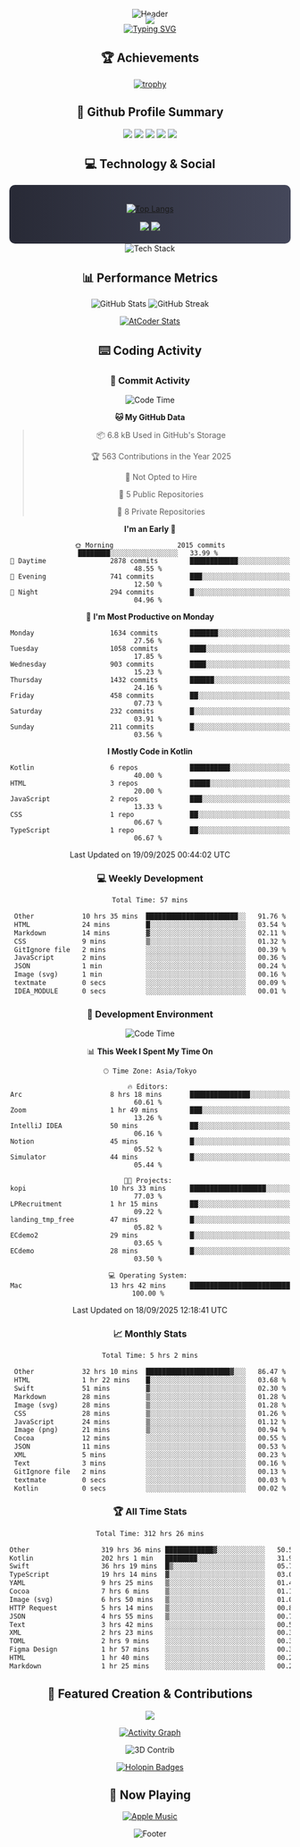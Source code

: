 <div align="center">
  
![Header](https://capsule-render.vercel.app/api?type=waving&color=gradient&customColorList=12&height=300&section=header&text=Welcome%20to%20Batapii's%20Universe&fontSize=50&animation=fadeIn&fontAlignY=40&desc=Android%20Developer%20|%20Kotlin%20LOVE%20)

<div style="margin-top: -20px;">
  <img src="https://readme-typing-svg.herokuapp.com/?lines=Crafting+Android+Experiences;Building+Tomorrow's+Apps+Today;Always+Learning,+Always+Growing&font=Fira%20Code&center=true&width=440&height=45&color=f75c7e&vCenter=true&size=22&pause=1000">
</div>

<a href="https://git.io/typing-svg">
  <img src="https://readme-typing-svg.demolab.com?font=Fira+Code&weight=600&size=28&duration=4000&pause=1000&center=true&vCenter=true&width=800&lines=Hey+there!+I'm+Batapii+%F0%9F%91%8B;Android+Developer+from+Japan+%F0%9F%87%AF%F0%9F%87%B5" alt="Typing SVG" />
</a>

## 🏆 Achievements

[![trophy](https://github-profile-trophy.vercel.app/?username=batapii&theme=onestar&no-frame=true&no-bg=true&column=8&rank=SECRET,SSS,SS,S,AAA,AA,A,B,C,?&margin-w=10&margin-h=10)](https://github.com/ryo-ma/github-profile-trophy)

## 🎯 Github Profile Summary

<div align="center">
  <img src="http://github-profile-summary-cards.vercel.app/api/cards/profile-details?username=batapii&theme=radical" />
  <img src="http://github-profile-summary-cards.vercel.app/api/cards/repos-per-language?username=batapii&theme=radical" />
  <img src="http://github-profile-summary-cards.vercel.app/api/cards/most-commit-language?username=batapii&theme=radical" />
  <img src="http://github-profile-summary-cards.vercel.app/api/cards/stats?username=batapii&theme=radical" />
  <img src="http://github-profile-summary-cards.vercel.app/api/cards/productive-time?username=batapii&theme=radical" />
</div>

## 💻 Technology & Social

<div align="center" style="background: linear-gradient(to right, #282A36, #44475A); padding: 20px; border-radius: 10px;">

[![Top Langs](https://github-readme-stats.vercel.app/api/top-langs/?username=batapii
)](https://github.com/anuraghazra/github-readme-stats)

<div style="margin-top: 15px">
<a href="https://github.com/batapii"><img src="https://img.shields.io/github/followers/batapii?style=for-the-badge&logo=github&label=Follow&color=ff6e96&labelColor=282A36"/></a>
<a href="https://twitter.com/batapii3939"><img src="https://img.shields.io/twitter/follow/batapii?style=for-the-badge&logo=twitter&color=1DA1F2&labelColor=282A36&label= Twitter"/></a>
</div>

</div>

<div align="center">
<img src="https://github-readme-tech-stack.vercel.app/api/cards?title=Tech+Stack&align=center&titleAlign=center&fontSize=20&lineHeight=10&lineCount=4&theme=github_dark&width=800&bg=%230D1117&badge=%23161B22&border=%2321262D&titleColor=%2358A6FF&line1=kotlin%2Ckotlin%2C0095D5%3Bandroid%2Candroid%2C00ff00%3Bjetpackcompose%2Cjetpack%2C4285F4%3B&line2=swift%2Cswift%2CFA7343%3Bfirebase%2Cfirebase%2CFFCA28%3Bgithub%2Cgithub%2C181717%3B&line3=typescript%2Ctypescript%2C3178C6%3Bgraphql%2Cgraphql%2CE10098%3Bsupabase%2Csupabase%2C3FCF8E%3B&line4=gradle%2Cgradle%2C02303A%3Bgitkraken%2Cgitkraken%2C179287%3Bpostman%2Cpostman%2CFF6C37%3B" alt="Tech Stack" />
</div>



## 📊 Performance Metrics

<div align="center">

![GitHub Stats](https://github-readme-stats.vercel.app/api?username=batapii&show_icons=true&theme=radical&hide_border=true&bg_color=0D1117)
![GitHub Streak](https://github-readme-streak-stats.herokuapp.com/?user=batapii&theme=radical&hide_border=true&background=0D1117)

[![AtCoder Stats](https://atcoder-readme-stats.vercel.app/stats/batapii3939?theme=dark&show_history=5&width=495)](https://github.com/iwbc-mzk/atcoder-readme-stats)

</div>

## ⌨️ Coding Activity

### 🌟 Commit Activity
<!--START_SECTION:commit-stats-->
![Code Time](http://img.shields.io/badge/Code%20Time-632%20hrs%203%20mins-blue)

**🐱 My GitHub Data** 

> 📦 6.8 kB Used in GitHub's Storage 
 > 
> 🏆 563 Contributions in the Year 2025
 > 
> 🚫 Not Opted to Hire
 > 
> 📜 5 Public Repositories 
 > 
> 🔑 8 Private Repositories 
 > 
**I'm an Early 🐤** 

```text
🌞 Morning                2015 commits        ████████░░░░░░░░░░░░░░░░░   33.99 % 
🌆 Daytime                2878 commits        ████████████░░░░░░░░░░░░░   48.55 % 
🌃 Evening                741 commits         ███░░░░░░░░░░░░░░░░░░░░░░   12.50 % 
🌙 Night                  294 commits         █░░░░░░░░░░░░░░░░░░░░░░░░   04.96 % 
```
📅 **I'm Most Productive on Monday** 

```text
Monday                   1634 commits        ███████░░░░░░░░░░░░░░░░░░   27.56 % 
Tuesday                  1058 commits        ████░░░░░░░░░░░░░░░░░░░░░   17.85 % 
Wednesday                903 commits         ████░░░░░░░░░░░░░░░░░░░░░   15.23 % 
Thursday                 1432 commits        ██████░░░░░░░░░░░░░░░░░░░   24.16 % 
Friday                   458 commits         ██░░░░░░░░░░░░░░░░░░░░░░░   07.73 % 
Saturday                 232 commits         █░░░░░░░░░░░░░░░░░░░░░░░░   03.91 % 
Sunday                   211 commits         █░░░░░░░░░░░░░░░░░░░░░░░░   03.56 % 
```


**I Mostly Code in Kotlin** 

```text
Kotlin                   6 repos             ██████████░░░░░░░░░░░░░░░   40.00 % 
HTML                     3 repos             █████░░░░░░░░░░░░░░░░░░░░   20.00 % 
JavaScript               2 repos             ███░░░░░░░░░░░░░░░░░░░░░░   13.33 % 
CSS                      1 repo              ██░░░░░░░░░░░░░░░░░░░░░░░   06.67 % 
TypeScript               1 repo              ██░░░░░░░░░░░░░░░░░░░░░░░   06.67 % 
```




 Last Updated on 19/09/2025 00:44:02 UTC
<!--END_SECTION:commit-stats-->

### 💻 Weekly Development
<!--START_SECTION:wakatime-->

```txt
Total Time: 57 mins

Other            10 hrs 35 mins  ███████████████████████░░   91.76 %
HTML             24 mins         █░░░░░░░░░░░░░░░░░░░░░░░░   03.54 %
Markdown         14 mins         ▓░░░░░░░░░░░░░░░░░░░░░░░░   02.11 %
CSS              9 mins          ▒░░░░░░░░░░░░░░░░░░░░░░░░   01.32 %
GitIgnore file   2 mins          ░░░░░░░░░░░░░░░░░░░░░░░░░   00.39 %
JavaScript       2 mins          ░░░░░░░░░░░░░░░░░░░░░░░░░   00.36 %
JSON             1 min           ░░░░░░░░░░░░░░░░░░░░░░░░░   00.24 %
Image (svg)      1 min           ░░░░░░░░░░░░░░░░░░░░░░░░░   00.16 %
textmate         0 secs          ░░░░░░░░░░░░░░░░░░░░░░░░░   00.09 %
IDEA_MODULE      0 secs          ░░░░░░░░░░░░░░░░░░░░░░░░░   00.01 %
```

<!--END_SECTION:wakatime-->

### 🔨 Development Environment
<!--START_SECTION:dev-stats-->
![Code Time](http://img.shields.io/badge/Code%20Time-636%20hrs%2029%20mins-blue)

📊 **This Week I Spent My Time On** 

```text
🕑︎ Time Zone: Asia/Tokyo

🔥 Editors: 
Arc                      8 hrs 18 mins       ███████████████░░░░░░░░░░   60.61 % 
Zoom                     1 hr 49 mins        ███░░░░░░░░░░░░░░░░░░░░░░   13.26 % 
IntelliJ IDEA            50 mins             ██░░░░░░░░░░░░░░░░░░░░░░░   06.16 % 
Notion                   45 mins             █░░░░░░░░░░░░░░░░░░░░░░░░   05.52 % 
Simulator                44 mins             █░░░░░░░░░░░░░░░░░░░░░░░░   05.44 % 

🐱‍💻 Projects: 
kopi                     10 hrs 33 mins      ███████████████████░░░░░░   77.03 % 
LPRecruitment            1 hr 15 mins        ██░░░░░░░░░░░░░░░░░░░░░░░   09.22 % 
landing_tmp_free         47 mins             █░░░░░░░░░░░░░░░░░░░░░░░░   05.82 % 
ECdemo2                  29 mins             █░░░░░░░░░░░░░░░░░░░░░░░░   03.65 % 
ECdemo                   28 mins             █░░░░░░░░░░░░░░░░░░░░░░░░   03.50 % 

💻 Operating System: 
Mac                      13 hrs 42 mins      █████████████████████████   100.00 % 
```


 Last Updated on 18/09/2025 12:18:41 UTC
<!--END_SECTION:dev-stats-->

### 📈 Monthly Stats
<!--START_SECTION:wakamonth-->

```txt
Total Time: 5 hrs 2 mins

Other            32 hrs 10 mins  █████████████████████▓░░░   86.47 %
HTML             1 hr 22 mins    █░░░░░░░░░░░░░░░░░░░░░░░░   03.68 %
Swift            51 mins         ▓░░░░░░░░░░░░░░░░░░░░░░░░   02.30 %
Markdown         28 mins         ▒░░░░░░░░░░░░░░░░░░░░░░░░   01.28 %
Image (svg)      28 mins         ▒░░░░░░░░░░░░░░░░░░░░░░░░   01.28 %
CSS              28 mins         ▒░░░░░░░░░░░░░░░░░░░░░░░░   01.26 %
JavaScript       24 mins         ▒░░░░░░░░░░░░░░░░░░░░░░░░   01.12 %
Image (png)      21 mins         ▒░░░░░░░░░░░░░░░░░░░░░░░░   00.94 %
Cocoa            12 mins         ░░░░░░░░░░░░░░░░░░░░░░░░░   00.55 %
JSON             11 mins         ░░░░░░░░░░░░░░░░░░░░░░░░░   00.53 %
XML              5 mins          ░░░░░░░░░░░░░░░░░░░░░░░░░   00.23 %
Text             3 mins          ░░░░░░░░░░░░░░░░░░░░░░░░░   00.16 %
GitIgnore file   2 mins          ░░░░░░░░░░░░░░░░░░░░░░░░░   00.13 %
textmate         0 secs          ░░░░░░░░░░░░░░░░░░░░░░░░░   00.03 %
Kotlin           0 secs          ░░░░░░░░░░░░░░░░░░░░░░░░░   00.02 %
```

<!--END_SECTION:wakamonth-->

### 🏆 All Time Stats
<!--START_SECTION:wakaalltime-->

```txt
Total Time: 312 hrs 26 mins

Other                  319 hrs 36 mins ████████████▓░░░░░░░░░░░░   50.57 %
Kotlin                 202 hrs 1 min   ████████░░░░░░░░░░░░░░░░░   31.96 %
Swift                  36 hrs 19 mins  █▒░░░░░░░░░░░░░░░░░░░░░░░   05.75 %
TypeScript             19 hrs 14 mins  ▓░░░░░░░░░░░░░░░░░░░░░░░░   03.04 %
YAML                   9 hrs 25 mins   ▒░░░░░░░░░░░░░░░░░░░░░░░░   01.49 %
Cocoa                  7 hrs 6 mins    ▒░░░░░░░░░░░░░░░░░░░░░░░░   01.13 %
Image (svg)            6 hrs 50 mins   ▒░░░░░░░░░░░░░░░░░░░░░░░░   01.08 %
HTTP Request           5 hrs 14 mins   ▒░░░░░░░░░░░░░░░░░░░░░░░░   00.83 %
JSON                   4 hrs 55 mins   ▒░░░░░░░░░░░░░░░░░░░░░░░░   00.78 %
Text                   3 hrs 42 mins   ░░░░░░░░░░░░░░░░░░░░░░░░░   00.59 %
XML                    2 hrs 23 mins   ░░░░░░░░░░░░░░░░░░░░░░░░░   00.38 %
TOML                   2 hrs 9 mins    ░░░░░░░░░░░░░░░░░░░░░░░░░   00.34 %
Figma Design           1 hr 57 mins    ░░░░░░░░░░░░░░░░░░░░░░░░░   00.31 %
HTML                   1 hr 40 mins    ░░░░░░░░░░░░░░░░░░░░░░░░░   00.27 %
Markdown               1 hr 25 mins    ░░░░░░░░░░░░░░░░░░░░░░░░░   00.23 %
```

<!--END_SECTION:wakaalltime-->


## 🌟 Featured Creation & Contributions

<div align="center">
  <a href="https://github.com/batapii/ToDoSNS">
    <img src="https://github-readme-stats.vercel.app/api/pin/?username=batapii&repo=ToDoSNS&theme=radical&hide_border=true&bg_color=0D1117" />
  </a>

[![Activity Graph](https://github-readme-activity-graph.vercel.app/graph?username=batapii&custom_title=Contribution%20Graph&hide_border=true&theme=radical&bg_color=0D1117)](https://github.com/ashutosh00710/github-readme-activity-graph)

![3D Contrib](./profile-3d-contrib/profile-night-rainbow.svg)

[![Holopin Badges](https://holopin.me/batapii)](https://holopin.io/@batapii)

</div>

## 🎵 Now Playing

<div align="center">
  
[![Apple Music](https://music-profile.rayriffy.com/theme/dark.svg?uid=001005.6598667d2ffd4a10a4f429edd0ba24c4.1156)](https://github.com/rayriffy/apple-music-github-profile)

</div>

![Footer](https://capsule-render.vercel.app/api?type=waving&color=gradient&customColorList=12&height=100&section=footer)

</div>
